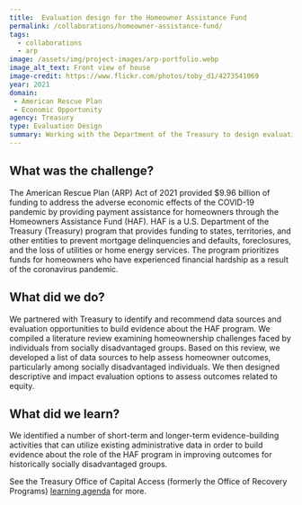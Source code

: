 ```yaml
---
title:  Evaluation design for the Homeowner Assistance Fund
permalink: /collaborations/homeowner-assistance-fund/
tags:
  - collaborations
  - arp
image: /assets/img/project-images/arp-portfolio.webp
image_alt_text: Front view of house
image-credit: https://www.flickr.com/photos/toby_d1/4273541069
year: 2021
domain:
 - American Rescue Plan
 - Economic Opportunity
agency: Treasury
type: Evaluation Design
summary: Working with the Department of the Treasury to design evaluations of a housing assistance program
---
```

## What was the challenge? 
The American Rescue Plan (ARP) Act of 2021 provided $9.96 billion of funding to address the adverse economic effects of the COVID-19 pandemic by providing payment assistance for homeowners through the Homeowners Assistance Fund (HAF). HAF is a U.S. Department of the Treasury (Treasury) program that provides funding to states, territories, and other entities to prevent mortgage delinquencies and defaults, foreclosures, and the loss of utilities or home energy services. The program prioritizes funds for homeowners who have experienced financial hardship as a result of the coronavirus pandemic.

## What did we do? 
We partnered with Treasury to identify and recommend data sources and evaluation opportunities to build evidence about the HAF program. We compiled a literature review examining homeownership challenges faced by individuals from socially disadvantaged groups. Based on this review, we developed a list of data sources to help assess homeowner outcomes, particularly among socially disadvantaged individuals. We then designed descriptive and impact evaluation options to assess outcomes related to equity.

## What did we learn?
We identified a number of short-term and longer-term evidence-building activities that can utilize existing administrative data in order to build evidence about the role of the HAF program in improving outcomes for historically socially disadvantaged groups.

See the Treasury Office of Capital Access (formerly the Office of Recovery Programs) <a class="usa-link usa-link--external" href="https://home.treasury.gov/system/files/136/ORP-Learning-Agenda-Draft-2023.pdf"> learning agenda</a> for more.
